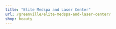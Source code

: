 ```yaml
---
title: "Elite Medspa and Laser Center"
url: /greenville/elite-medspa-and-laser-center/
shop: beauty
---
```

